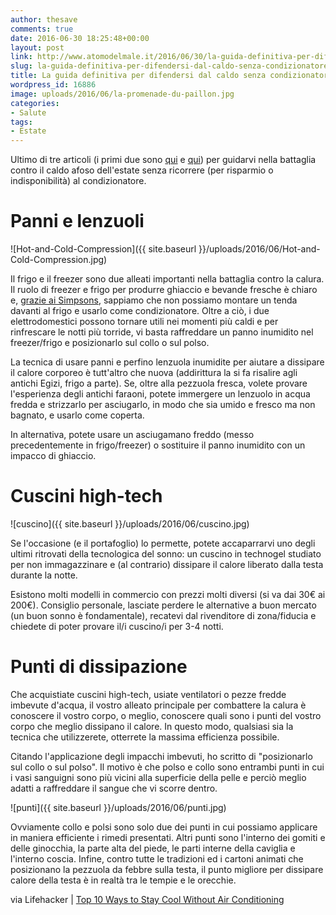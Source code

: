 ```yaml
---
author: thesave
comments: true
date: 2016-06-30 18:25:48+00:00
layout: post
link: http://www.atomodelmale.it/2016/06/30/la-guida-definitiva-per-difendersi-dal-caldo-senza-condizionatore-parte-iii/
slug: la-guida-definitiva-per-difendersi-dal-caldo-senza-condizionatore-parte-iii
title: La guida definitiva per difendersi dal caldo senza condizionatore | Parte III
wordpress_id: 16886
image: uploads/2016/06/la-promenade-du-paillon.jpg
categories:
- Salute
tags:
- Estate
---
```


Ultimo di tre articoli (i primi due sono [qui](/2016/06/30/la-guida-definitiva-per-difendersi-dal-caldo-senza-condizionatore-parte-i.html) e [qui](/2016/06/30/la-guida-definitiva-per-difendersi-dal-caldo-senza-condizionatore-parte-ii.html)) per guidarvi nella battaglia contro il caldo afoso dell'estate senza ricorrere (per risparmio o indisponibilità) al condizionatore.

# Panni e lenzuoli

![Hot-and-Cold-Compression]({{ site.baseurl }}/uploads/2016/06/Hot-and-Cold-Compression.jpg)

Il frigo e il freezer sono due alleati importanti nella battaglia contro la calura. Il ruolo di freezer e frigo per produrre ghiaccio e bevande fresche è chiaro e, [grazie ai Simpsons](https://youtu.be/ioyU_sZufC8), sappiamo che non possiamo montare un tenda davanti al frigo e usarlo come condizionatore. Oltre a ciò, i due elettrodomestici possono tornare utili nei momenti più caldi e per rinfrescare le notti più torride, vi basta raffreddare un panno inumidito nel freezer/frigo e posizionarlo sul collo o sul polso.

La tecnica di usare panni e perfino lenzuola inumidite per aiutare a dissipare il calore corporeo è tutt'altro che nuova (addirittura la si fa risalire agli antichi Egizi, frigo a parte). Se, oltre alla pezzuola fresca, volete provare l'esperienza degli antichi faraoni, potete immergere un lenzuolo in acqua fredda e strizzarlo per asciugarlo, in modo che sia umido e fresco ma non bagnato, e usarlo come coperta.

In alternativa, potete usare un asciugamano freddo (messo precedentemente in frigo/freezer) o sostituire il panno inumidito con un impacco di ghiaccio.

# Cuscini high-tech

![cuscino]({{ site.baseurl }}/uploads/2016/06/cuscino.jpg)

Se l'occasione (e il portafoglio) lo permette, potete accaparrarvi uno degli ultimi ritrovati della tecnologica del sonno: un cuscino in technogel studiato per non immagazzinare e (al contrario) dissipare il calore liberato dalla testa durante la notte.

Esistono molti modelli in commercio con prezzi molti diversi (si va dai 30€ ai 200€). Consiglio personale, lasciate perdere le alternative a buon mercato (un buon sonno è fondamentale), recatevi dal rivenditore di zona/fiducia e chiedete di poter provare il/i cuscino/i per 3-4 notti.

# Punti di dissipazione

Che acquistiate cuscini high-tech, usiate ventilatori o pezze fredde imbevute d'acqua, il vostro alleato principale per combattere la calura è conoscere il vostro corpo, o meglio, conoscere quali sono i punti del vostro corpo che meglio dissipano il calore. In questo modo, qualsiasi sia la tecnica che utilizzerete, otterrete la massima efficienza possibile.

Citando l'applicazione degli impacchi imbevuti, ho scritto di "posizionarlo sul collo o sul polso". Il motivo è che polso e collo sono entrambi punti in cui i vasi sanguigni sono più vicini alla superficie della pelle e perciò meglio adatti a raffreddare il sangue che vi scorre dentro.

![punti]({{ site.baseurl }}/uploads/2016/06/punti.jpg)

Ovviamente collo e polsi sono solo due dei punti in cui possiamo applicare in maniera efficiente i rimedi presentati. Altri punti sono l'interno dei gomiti e delle ginocchia, la parte alta del piede, le parti interne della caviglia e l'interno coscia. Infine, contro tutte le tradizioni ed i cartoni animati che posizionano la pezzuola da febbre sulla testa, il punto migliore per dissipare calore della testa è in realtà tra le tempie e le orecchie.

via Lifehacker | [Top 10 Ways to Stay Cool Without Air Conditioning](http://lifehacker.com/top-10-ways-to-stay-cool-without-air-conditioning-1782370303)
